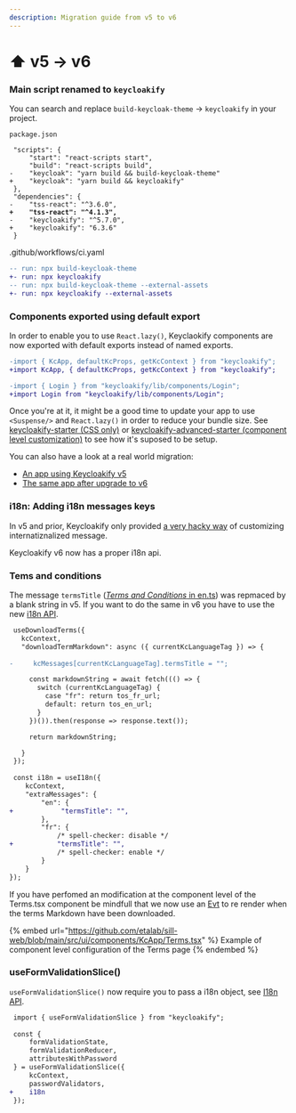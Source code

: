 ```yaml
---
description: Migration guide from v5 to v6
---
```


# ⬆ v5 -> v6

### Main script renamed to `keycloakify`

You can search and replace `build-keycloak-theme` -> `keycloakify` in your project.

`package.json`

<pre class="language-diff"><code class="lang-diff"> "scripts": {
     "start": "react-scripts start",
     "build": "react-scripts build",
-    "keycloak": "yarn build &#x26;&#x26; build-keycloak-theme"
+    "keycloak": "yarn build &#x26;&#x26; keycloakify"
 },
 "dependencies": {
-    "tss-react": "^3.6.0",
<strong>+    "tss-react": "^4.1.3",
</strong>-    "keycloakify": "^5.7.0",
+    "keycloakify": "6.3.6"
 }</code></pre>

.github/workflows/ci.yaml

```diff
-- run: npx build-keycloak-theme
+- run: npx keycloakify
-- run: npx build-keycloak-theme --external-assets
+- run: npx keycloakify --external-assets
```

### Components exported using default export

In order to enable you to use `React.lazy()`, Keyclaokify components are now exported with default exports instead of named exports. &#x20;

```diff
-import { KcApp, defaultKcProps, getKcContext } from "keycloakify";
+import KcApp, { defaultKcProps, getKcContext } from "keycloakify";

-import { Login } from "keycloakify/lib/components/Login";
+import Login from "keycloakify/lib/components/Login";
```

Once you're at it, it might be a good time to update your app to use `<Suspense/>` and `React.lazy()` in order to reduce your bundle size.  See [keycloakify-starter (CSS only)](https://github.com/garronej/keycloakify-setup) or [keycloakify-advanced-starter (component level customization)](https://github.com/garronej/keycloakify-advanced-starter) to see how it's suposed to be setup.

You can also have a look at a real world migration: &#x20;

* [An app using Keycloakify v5](https://github.com/etalab/sill-web/tree/f1b93012555f8a4c1c5e5afd9020b6246421b64e)
* [The same app after upgrade to v6](https://github.com/etalab/sill-web/tree/main/src/ui/components/KcApp)

### i18n: Adding i18n messages keys

In v5 and prior, Keycloakify only provided [a very hacky way](https://docs.keycloakify.dev/v/v5/adding-text-keys) of customizing internatiznalized message. &#x20;

Keycloakify v6 now has a proper i18n api.



### Tems and conditions

The message `termsTitle` ([_Terms and Conditions_ in en.ts](https://github.com/InseeFrLab/keycloakify/blob/f0ae5ea908e0aa42391af323b6d5e2fd371af851/src/lib/i18n/generated\_messages/18.0.1/login/en.ts#L66)) was repmaced by a blank string in v5. If you want to do the same in v6 you have to use the new [i18n API](adding-text-keys.md).

```diff
 useDownloadTerms({
   kcContext,
   "downloadTermMarkdown": async ({ currentKcLanguageTag }) => {
   
-     kcMessages[currentKcLanguageTag].termsTitle = "";

     const markdownString = await fetch((() => {
       switch (currentKcLanguageTag) {
         case "fr": return tos_fr_url;
         default: return tos_en_url;
       }
     })()).then(response => response.text());

     return markdownString;

   }
 });
 
 const i18n = useI18n({
    kcContext,
    "extraMessages": {
        "en": {
+            "termsTitle": "",
        },
        "fr": {
            /* spell-checker: disable */
+           "termsTitle": "",
            /* spell-checker: enable */
        }
    }
});
```

If you have perfomed an modification at the component level of the Terms.tsx component be mindfull that we now use an [Evt](https://www.evt.land/) to re render when the terms Markdown have been downloaded.

{% embed url="https://github.com/etalab/sill-web/blob/main/src/ui/components/KcApp/Terms.tsx" %}
Example of component level configuration of the Terms page
{% endembed %}

### useFormValidationSlice()

`useFormValidationSlice()` now require you to pass a i18n object, see [I18n API](adding-text-keys.md).

```diff
 import { useFormValidationSlice } from "keycloakify";
 
 const {
     formValidationState,
     formValidationReducer,
     attributesWithPassword
 } = useFormValidationSlice({
     kcContext,
     passwordValidators,
+    i18n
 });
```
